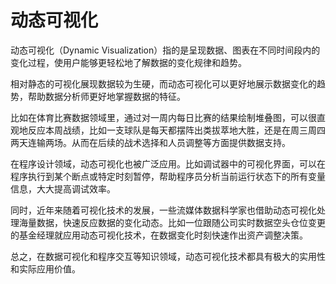 # 动态可视化

动态可视化（Dynamic Visualization）指的是呈现数据、图表在不同时间段内的变化过程，使用户能够更轻松地了解数据的变化规律和趋势。

相对静态的可视化展现数据较为生硬，而动态可视化可以更好地展示数据变化的趋势，帮助数据分析师更好地掌握数据的特征。

比如在体育比赛数据领域里，通过对一周内每日比赛的结果绘制堆叠图，可以很直观地反应本周战绩，比如一支球队是每天都摆阵出类拔萃地大胜，还是在周三周四两天连输两场。从而在后续的战术选择和人员调整等方面提供数据支持。

在程序设计领域，动态可视化也被广泛应用。比如调试器中的可视化界面，可以在程序执行到某个断点或特定时刻暂停，帮助程序员分析当前运行状态下的所有变量信息，大大提高调试效率。

同时，近年来随着可视化技术的发展，一些流媒体数据科学家也借助动态可视化处理海量数据，快速反应数据的变化动态。比如一位跟随公司实时数据空头仓位变更的基金经理就应用动态可视化技术，在数据变化时刻快速作出资产调整决策。

总之，在数据可视化和程序交互等知识领域，动态可视化技术都具有极大的实用性和实际应用价值。